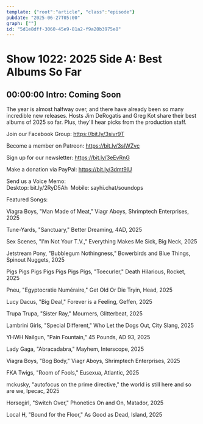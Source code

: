 ```yaml
---
template: {"root":"article", "class":"episode"}
pubdate: "2025-06-27T05:00"
graph: [""]
id: "5d1e8dff-3060-45e9-81a2-f9a20b3975e8"
---
```






# Show 1022: 2025 Side A: Best Albums So Far



## 00:00:00 Intro: Coming Soon

The year is almost halfway over, and there have already been so many incredible new releases. Hosts Jim DeRogatis and Greg Kot share their best albums of 2025 so far. Plus, they'll hear picks from the production staff.

Join our Facebook Group: https://bit.ly/3sivr9T

Become a member on Patreon: https://bit.ly/3slWZvc

Sign up for our newsletter: https://bit.ly/3eEvRnG

Make a donation via PayPal: https://bit.ly/3dmt9lU

Send us a Voice Memo: Desktop: bit.ly/2RyD5Ah  Mobile: sayhi.chat/soundops




Featured Songs:

Viagra Boys, "Man Made of Meat," Viagr Aboys, Shrimptech Enterprises, 2025

Tune-Yards, "Sanctuary," Better Dreaming, 4AD, 2025

Sex Scenes, "I'm Not Your T.V.," Everything Makes Me Sick, Big Neck, 2025

Jetstream Pony, "Bubblegum Nothingness," Bowerbirds and Blue Things, Spinout Nuggets, 2025

Pigs Pigs Pigs Pigs Pigs Pigs Pigs, "Toecurler," Death Hilarious, Rocket, 2025

Pneu, "Egyptocratie Numéraire," Get Old Or Die Tryin, Head, 2025

Lucy Dacus, "Big Deal," Forever is a Feeling, Geffen, 2025

Trupa Trupa, "Sister Ray," Mourners, Glitterbeat, 2025

Lambrini Girls, "Special Different," Who Let the Dogs Out, City Slang, 2025

YHWH Nailgun, "Pain Fountain," 45 Pounds, AD 93, 2025

Lady Gaga, "Abracadabra," Mayhem, Interscope, 2025

Viagra Boys, "Bog Body," Viagr Aboys, Shrimptech Enterprises, 2025

FKA Twigs, "Room of Fools," Eusexua, Atlantic, 2025

mckusky, "autofocus on the prime directive," the world is still here and so are we, Ipecac, 2025

Horsegirl, "Switch Over," Phonetics On and On, Matador, 2025

Local H, "Bound for the Floor," As Good as Dead, Island, 2025